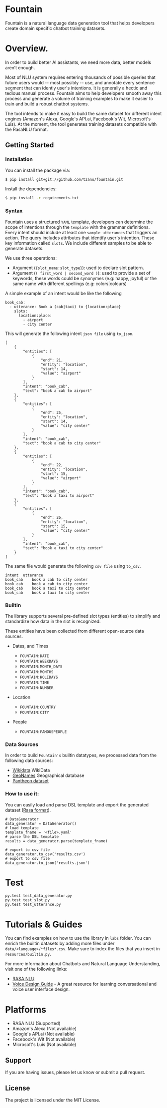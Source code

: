 # Fountain 

Fountain is a natural language data generation tool that helps developers create domain specific chatbot training datasets. 

# Overview.

In order to build better AI assistants, we need more data, better models aren’t enough.

Most of NLU system requires entering thousands of possible queries that future users would -- most possibly -- use, and annotate every sentence segment that can identiy user's intentions. It is generally a hectic and tedious manual process. Fountain aims to help developers smooth away this process and generate a volume of training examples to make it easier to train and build a robust chatbot systems. 

The tool intends to make it easy to build the same dataset for different intent engines (Amazon's Alexa, Google's API.ai, Facebook's Wit, Microsoft's Luis). At the moment, the tool generates training datasets compatible with the RasaNLU format.


## Getting Started

### Installation
You can install the package via:
```sh
$ pip install git+git://github.com/tzano/fountain.git
```
Install the dependencies:
```sh
$ pip install -r requirements.txt
```

### Syntax

Fountain uses a structured `YAML` template, developers can determine the scope of intentions through the `template`  with the grammar definitions. Every intent should include at least one `sample utterances` that triggers an action. The query includes attributes that identify user's intention. These key information called `slots`. We include different samples to be able to generate datasets.

We use three operations:
- Argument (`{slot_name:slot_type}`): used to declare slot pattern.
- Argument (`( first_word | second_word )`): used to provide a set of keywords, these words could be synonymes (e.g: happy, joyful) or the same name with different spellings (e.g: colors|colours) 

A simple example of an intent would be like the following
```
book_cab:
  - utterance: Book a (cab|taxi) to {location:place}
    slots:
      location:place:
        - airport
        - city center
```

This will generate the following intent `json file` using `to_json`.
```
[
    {
        "entities": [
            {
                "end": 21, 
                "entity": "location", 
                "start": 14, 
                "value": "airport"
            }
        ], 
        "intent": "book_cab", 
        "text": "book a cab to airport"
    }, 
    {
        "entities": [
            {
                "end": 25, 
                "entity": "location", 
                "start": 14, 
                "value": "city center"
            }
        ], 
        "intent": "book_cab", 
        "text": "book a cab to city center"
    }, 
    {
        "entities": [
            {
                "end": 22, 
                "entity": "location", 
                "start": 15, 
                "value": "airport"
            }
        ], 
        "intent": "book_cab", 
        "text": "book a taxi to airport"
    }, 
    {
        "entities": [
            {
                "end": 26, 
                "entity": "location", 
                "start": 15, 
                "value": "city center"
            }
        ], 
        "intent": "book_cab", 
        "text": "book a taxi to city center"
    }
]
```

The same file would generate the following  `csv file` using `to_csv`.
```
intent	utterance
book_cab	book a cab to city center
book_cab	book a cab to city center
book_cab	book a taxi to city center
book_cab	book a taxi to city center
```


### Builtin 
The library supports several pre-defined slot types (entities) to simplify and standardize how data in the slot is recognized.

These entities have been collected from different open-source data sources. 

- Dates, and Times
    - `FOUNTAIN:DATE`
    - `FOUNTAIN:WEEKDAYS`
    - `FOUNTAIN:MONTH_DAYS`
    - `FOUNTAIN:MONTHS`
    - `FOUNTAIN:HOLIDAYS`
    - `FOUNTAIN:TIME`
    - `FOUNTAIN:NUMBER`

- Location
    - `FOUNTAIN:COUNTRY`
    - `FOUNTAIN:CITY`

- People 
    - `FOUNTAIN:FAMOUSPEOPLE`

### Data Sources
In order to build `Fountain's` builtin datatypes, we processed data from the following data sources: 

- [Wikidata](https://www.wikidata.org/wiki/Wikidata:Main_Page) WikiData 
- [GeoNames](http://www.geonames.org/) Geographical database 
- [Pantheon dataset](http://pantheon.media.mit.edu/rankings/people/US/all/-4000/2010/H15)

### How to use it:

You can easily load and parse DSL template and export the generated dataset ([Rasa format](https://github.com/RasaHQ/rasa_nlu)).
```
# DataGenerator
data_generator = DataGenerator()
# load template
template_fname = '<file>.yaml'
# parse the DSL template
results = data_generator.parse(template_fname)

# export to csv file
data_generator.to_csv('results.csv')
# export to csv file
data_generator.to_json('results.json')
```

# Test

```
py.test test_data_generator.py
py.test test_slot.py
py.test test_utterance.py

```

# Tutorials & Guides 

You can find examples on how to use the library in `labs` folder. You can enrich the builtin datasets by adding more files under `data/<language>/*files*.csv`. Make sure to index the files that you insert in `resources/builtin.py`.

For more information about Chatbots and Natural Language Understanding, visit one of the following links: 

- [RASA NLU](https://github.com/RasaHQ/rasa_nlu)
- [Voice Design Guide](https://developer.amazon.com/designing-for-voice/) - A great resource for learning conversational and voice user interface design.

# Platforms 
- RASA NLU (Supported)
- Amazon's Alexa (Not available)
- Google's API.ai (Not available)
- Facebook's Wit (Not available)
- Microsoft's Luis (Not available)




## Support
If you are having issues, please let us know or submit a pull request.

## License
The project is licensed under the MIT License.